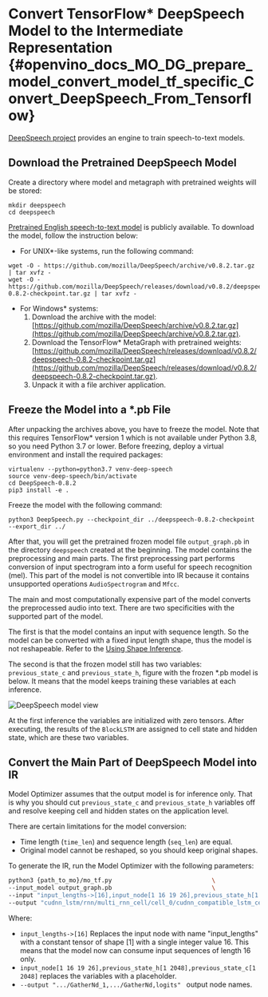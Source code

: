 # Convert TensorFlow* DeepSpeech Model to the Intermediate Representation {#openvino_docs_MO_DG_prepare_model_convert_model_tf_specific_Convert_DeepSpeech_From_Tensorflow}

[DeepSpeech project](https://github.com/mozilla/DeepSpeech) provides an engine to train speech-to-text models.

## Download the Pretrained DeepSpeech Model

Create a directory where model and metagraph with pretrained weights will be stored:
```
mkdir deepspeech
cd deepspeech
```
[Pretrained English speech-to-text model](https://github.com/mozilla/DeepSpeech/releases/tag/v0.8.2) is publicly available. 
To download the model, follow the instruction below:

* For UNIX*-like systems, run the following command:
```
wget -O - https://github.com/mozilla/DeepSpeech/archive/v0.8.2.tar.gz | tar xvfz -
wget -O - https://github.com/mozilla/DeepSpeech/releases/download/v0.8.2/deepspeech-0.8.2-checkpoint.tar.gz | tar xvfz -
```
* For Windows* systems:
  1. Download the archive with the model: [https://github.com/mozilla/DeepSpeech/archive/v0.8.2.tar.gz](https://github.com/mozilla/DeepSpeech/archive/v0.8.2.tar.gz).
  2. Download the TensorFlow\* MetaGraph with pretrained weights: [https://github.com/mozilla/DeepSpeech/releases/download/v0.8.2/deepspeech-0.8.2-checkpoint.tar.gz](https://github.com/mozilla/DeepSpeech/releases/download/v0.8.2/deepspeech-0.8.2-checkpoint.tar.gz).
  3. Unpack it with a file archiver application.

## Freeze the Model into a *.pb File

After unpacking the archives above, you have to freeze the model. Note that this requires 
TensorFlow* version 1 which is not available under Python 3.8, so you need Python 3.7 or lower.
Before freezing, deploy a virtual environment and install the required packages:
```
virtualenv --python=python3.7 venv-deep-speech
source venv-deep-speech/bin/activate
cd DeepSpeech-0.8.2
pip3 install -e .
```
Freeze the model with the following command:
```
python3 DeepSpeech.py --checkpoint_dir ../deepspeech-0.8.2-checkpoint --export_dir ../
```
After that, you will get the pretrained frozen model file `output_graph.pb` in the directory `deepspeech` created at 
the beginning. The model contains the preprocessing and main parts. The first preprocessing part performs conversion of input 
spectrogram into a form useful for speech recognition (mel). This part of the model is not convertible into 
IR because it contains unsupported operations `AudioSpectrogram` and `Mfcc`.

The main and most computationally expensive part of the model converts the preprocessed audio into text. 
There are two specificities with the supported part of the model. 

The first is that the model contains an input with sequence length. So the model can be converted with 
a fixed input length shape, thus the model is not reshapeable. 
Refer to the [Using Shape Inference](../../../../IE_DG/ShapeInference.md).

The second is that the frozen model still has two variables: `previous_state_c` and `previous_state_h`, figure 
with the frozen *.pb model is below. It means that the model keeps training these variables at each inference. 

![DeepSpeech model view](../../../img/DeepSpeech-0.8.2.png)

At the first inference the variables are initialized with zero tensors. After executing, the results of the `BlockLSTM` 
are assigned to cell state and hidden state, which are these two variables.

## Convert the Main Part of DeepSpeech Model into IR

Model Optimizer assumes that the output model is for inference only. That is why you should cut `previous_state_c` 
and `previous_state_h` variables off and resolve keeping cell and hidden states on the application level.

There are certain limitations for the model conversion:
- Time length (`time_len`) and sequence length (`seq_len`) are equal.
- Original model cannot be reshaped, so you should keep original shapes.

To generate the IR, run the Model Optimizer with the following parameters:
```sh
python3 {path_to_mo}/mo_tf.py                            \
--input_model output_graph.pb                            \
--input "input_lengths->[16],input_node[1 16 19 26],previous_state_h[1 2048],previous_state_c[1 2048]"   \
--output "cudnn_lstm/rnn/multi_rnn_cell/cell_0/cudnn_compatible_lstm_cell/GatherNd_1,cudnn_lstm/rnn/multi_rnn_cell/cell_0/cudnn_compatible_lstm_cell/GatherNd,logits"
```

Where:
* `input_lengths->[16]` Replaces the input node with name "input_lengths" with a constant tensor of shape [1] with a 
  single integer value 16. This means that the model now can consume input sequences of length 16 only.
* `input_node[1 16 19 26],previous_state_h[1 2048],previous_state_c[1 2048]` replaces the variables with a placeholder.
* `--output ".../GatherNd_1,.../GatherNd,logits" ` output node names.
